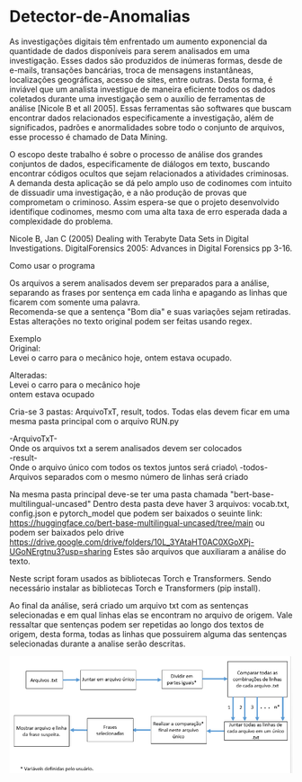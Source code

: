 # Detector-de-Anomalias

As investigações digitais têm enfrentado um aumento exponencial da quantidade de dados disponíveis para serem analisados em uma investigação. Esses dados são produzidos de inúmeras formas, desde de e-mails, transações bancárias, troca de mensagens instantâneas, localizações geográficas, acesso de sites, entre outras. Desta forma, é inviável que um analista investigue de maneira eficiente todos os dados coletados durante uma investigação sem o auxílio de ferramentas de análise [Nicole B et all 2005]. Essas ferramentas são softwares que buscam encontrar dados relacionados especificamente a investigação, além de significados, padrões e anormalidades sobre todo o conjunto de arquivos, esse processo é chamado de Data Mining.

O escopo deste trabalho é sobre o processo de análise dos grandes conjuntos de dados, especificamente de diálogos em texto, buscando encontrar códigos ocultos que sejam relacionados a atividades criminosas. A demanda desta aplicação se dá pelo amplo uso de codinomes com intuito de dissuadir uma investigação, e a não produção de provas que comprometam o criminoso.  Assim espera-se que o projeto desenvolvido identifique codinomes, mesmo com uma alta taxa de erro esperada dada a complexidade do problema. 

Nicole B, Jan C (2005) Dealing with Terabyte Data Sets in Digital Investigations. DigitalForensics 2005: Advances in Digital Forensics pp 3-16. 

Como usar o programa

Os arquivos a serem analisados devem ser preparados para a análise, separando as frases por sentença em cada linha e apagando as linhas que ficarem com somente uma palavra.\
Recomenda-se que a sentença "Bom dia" e suas variações sejam retiradas.\
Estas alterações no texto original podem ser feitas usando regex.

Exemplo  
Original:     
Levei o carro para o mecânico hoje, ontem estava ocupado.  

Alteradas:\
Levei o carro para o mecânico hoje\
ontem estava ocupado
              
Cria-se 3 pastas: ArquivoTxT, result, todos. Todas elas devem ficar em uma mesma pasta principal com o arquivo RUN.py 

-ArquivoTxT-\
Onde os arquivos txt a serem analisados devem ser colocados\
-result-\
Onde o arquivo único com todos os textos juntos será criado\ 
-todos-\
Arquivos separados com o mesmo número de linhas será criado

Na mesma pasta principal deve-se ter uma pasta chamada "bert-base-multilingual-uncased" 
Dentro desta pasta deve haver 3 arquivos: vocab.txt, config.json e pytorch_model que podem ser baixados o seuinte link:  
https://huggingface.co/bert-base-multilingual-uncased/tree/main 
ou podem ser baixados pelo drive
https://drive.google.com/drive/folders/10L_3YAtaHT0AC0XGoXPj-UGoNErgtnu3?usp=sharing
Estes são arquivos que auxiliaram a análise do texto.

Neste script foram usados as bibliotecas Torch e Transformers. Sendo necessário instalar as bibliotecas Torch e Transformers (pip install).

Ao final da análise, será criado um arquivo txt com as sentenças selecionadas e em qual linhas elas se encontram no arquivo de origem.
Vale ressaltar que sentenças podem ser repetidas ao longo dos textos de origem, desta forma, todas as linhas que possuirem alguma das sentenças selecionadas durante a analise serão descritas.

![alt text](https://github.com/kennynakamura/Detector-de-Anomalias/blob/main/fluxograma.png?raw=true)

